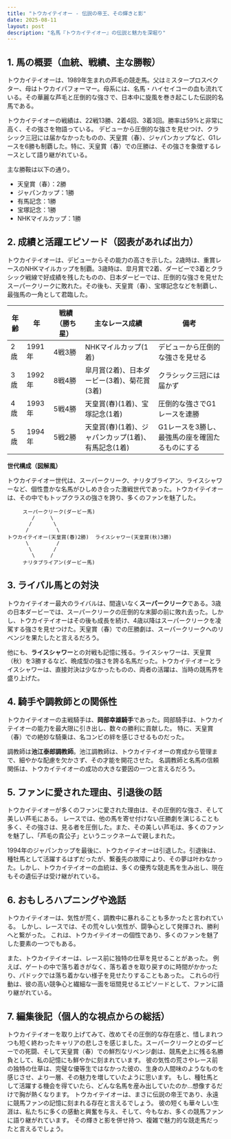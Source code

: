 ```yaml
---
title: "トウカイテイオー - 伝説の帝王、その輝きと影"
date: 2025-08-11
layout: post
description: "名馬『トウカイテイオー』の伝説と魅力を深堀り"
---
```


## 1. 馬の概要（血統、戦績、主な勝鞍）

トウカイテイオーは、1989年生まれの芦毛の競走馬。父はミスタープロスペクター、母はトウカイパフォーマー。母系には、名馬・ハイセイコーの血も流れている。その華麗な芦毛と圧倒的な強さで、日本中に旋風を巻き起こした伝説的名馬である。

トウカイテイオーの戦績は、22戦13勝、2着4回、3着3回。勝率は59%と非常に高く、その強さを物語っている。  デビューから圧倒的な強さを見せつけ、クラシック三冠には届かなかったものの、天皇賞（春）、ジャパンカップなど、G1レースを6勝も制覇した。特に、天皇賞（春）での圧勝は、その強さを象徴するレースとして語り継がれている。

主な勝鞍は以下の通り。

* 天皇賞（春）：2勝
* ジャパンカップ：1勝
* 有馬記念：1勝
* 宝塚記念：1勝
* NHKマイルカップ：1勝


## 2. 成績と活躍エピソード（図表があれば出力）

トウカイテイオーは、デビューからその能力の高さを示した。2歳時は、重賞レースのNHKマイルカップを制覇。3歳時は、皐月賞で2着、ダービーで3着とクラシック戦線で好成績を残したものの、日本ダービーでは、圧倒的な強さを見せたスーパークリークに敗れた。その後も、天皇賞（春）、宝塚記念などを制覇し、最強馬の一角として君臨した。

| 年齢 | 年 | 戦績（勝ち星） | 主なレース成績 | 備考 |
|---|---|---|---|---|
| 2歳 | 1991年 | 4戦3勝 | NHKマイルカップ(1着) | デビューから圧倒的な強さを見せる |
| 3歳 | 1992年 | 8戦4勝 | 皐月賞(2着)、日本ダービー(3着)、菊花賞(3着) | クラシック三冠には届かず |
| 4歳 | 1993年 | 5戦4勝 | 天皇賞(春)(1着)、宝塚記念(1着) | 圧倒的な強さでG1レースを連勝 |
| 5歳 | 1994年 | 5戦2勝 | 天皇賞(春)(1着)、ジャパンカップ(1着)、有馬記念(1着) | G1レースを3勝し、最強馬の座を確固たるものにする |


**世代構成（図解風）**

トウカイテイオー世代は、スーパークリーク、ナリタブライアン、ライスシャワーなど、個性豊かな名馬がひしめき合った激戦世代であった。トウカイテイオーは、その中でもトップクラスの強さを誇り、多くのファンを魅了した。

```
     スーパークリーク(ダービー馬)
        /     \
       /       \
      /         \
トウカイテイオー(天皇賞(春)2勝)  ライスシャワー(天皇賞(秋)3勝)
      \         /
       \       /
        \     /
     ナリタブライアン(ダービー馬)
```


## 3. ライバル馬との対決

トウカイテイオー最大のライバルは、間違いなく**スーパークリーク**である。3歳の日本ダービーでは、スーパークリークの圧倒的な末脚の前に敗れ去った。しかし、トウカイテイオーはその後も成長を続け、4歳以降はスーパークリークを凌駕する強さを見せつけた。天皇賞（春）での圧勝劇は、スーパークリークへのリベンジを果たしたと言えるだろう。

他にも、**ライスシャワー**との対戦も記憶に残る。ライスシャワーは、天皇賞（秋）を3勝するなど、晩成型の強さを誇る名馬だった。トウカイテイオーとライスシャワーは、直接対決は少なかったものの、両者の活躍は、当時の競馬界を盛り上げた。


## 4. 騎手や調教師との関係性

トウカイテイオーの主戦騎手は、**岡部幸雄騎手**であった。岡部騎手は、トウカイテイオーの能力を最大限に引き出し、数々の勝利に貢献した。  特に、天皇賞（春）での絶妙な騎乗は、名コンビの絆を感じさせるものだった。

調教師は**池江泰郎調教師**。池江調教師は、トウカイテイオーの育成から管理まで、細やかな配慮を欠かさず、その才能を開花させた。  名調教師と名馬の信頼関係は、トウカイテイオーの成功の大きな要因の一つと言えるだろう。


## 5. ファンに愛された理由、引退後の話

トウカイテイオーが多くのファンに愛された理由は、その圧倒的な強さ、そして美しい芦毛にある。  レースでは、他の馬を寄せ付けない圧勝劇を演じることも多く、その強さは、見る者を圧倒した。また、その美しい芦毛は、多くのファンを魅了し、「芦毛の貴公子」というニックネームで親しまれた。

1994年のジャパンカップを最後に、トウカイテイオーは引退した。引退後は、種牡馬として活躍するはずだったが、繋養先の故障により、その夢は叶わなかった。しかし、トウカイテイオーの血統は、多くの優秀な競走馬を生み出し、現在もその遺伝子は受け継がれている。


## 6. おもしろハプニングや逸話

トウカイテイオーは、気性が荒く、調教中に暴れることも多かったと言われている。  しかし、レースでは、その荒々しい気性が、闘争心として発揮され、勝利へと繋がった。  これは、トウカイテイオーの個性であり、多くのファンを魅了した要素の一つでもある。

また、トウカイテイオーは、レース前に独特の仕草を見せることがあった。  例えば、ゲートの中で落ち着きがなく、落ち着きを取り戻すのに時間がかかったり、パドックでは落ち着かない様子を見せたりすることもあった。  これらの行動は、彼の高い競争心と繊細な一面を垣間見せるエピソードとして、ファンに語り継がれている。


## 7. 編集後記（個人的な視点からの総括）

トウカイテイオーを取り上げてみて、改めてその圧倒的な存在感と、惜しまれつつも短く終わったキャリアの悲しさを感じました。スーパークリークとのダービーでの死闘、そして天皇賞（春）での鮮烈なリベンジ劇は、競馬史上に残る名勝負として、私の記憶にも鮮やかに刻まれています。  彼の気性の荒さやレース前の独特の仕草は、完璧な優等生ではなかった彼の、生身の人間味のようなものを感じさせ、より一層、その魅力を増していたように思います。  もし、種牡馬として活躍する機会を得ていたら、どんな名馬を産み出していたのか…想像するだけで胸が熱くなります。  トウカイテイオーは、まさに伝説の帝王であり、永遠に競馬ファンの記憶に刻まれる存在と言えるでしょう。  彼の短くも華々しい生涯は、私たちに多くの感動と興奮を与え、そして、今もなお、多くの競馬ファンに語り継がれています。  その輝きと影を併せ持つ、複雑で魅力的な競走馬だったと言えるでしょう。
